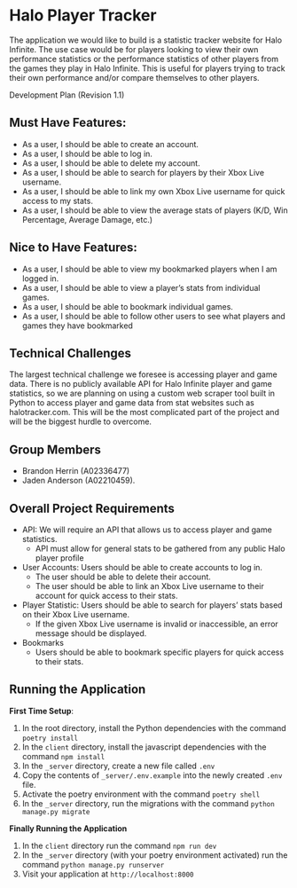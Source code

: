 # Halo Player Tracker

The application we would like to build is a statistic tracker website for Halo Infinite. The use case would be for players looking to view their own performance statistics or the performance statistics of other players from the games they play in Halo Infinite. This is useful for players trying to track their own performance and/or compare themselves to other players. 

Development Plan (Revision 1.1)

## Must Have Features:
- As a user, I should be able to create an account.
- As a user, I should be able to log in.
- As a user, I should be able to delete my account.
- As a user, I should be able to search for players by their Xbox Live username.
- As a user, I should be able to link my own Xbox Live username for quick access to my stats.
- As a user, I should be able to view the average stats of players (K/D, Win Percentage, Average Damage, etc.)

## Nice to Have Features:
- As a user, I should be able to view my bookmarked players when I am logged in.
- As a user, I should be able to view a player’s stats from individual games.
- As a user, I should be able to bookmark individual games.
- As a user, I should be able to follow other users to see what players and games they have bookmarked

## Technical Challenges

The largest technical challenge we foresee is accessing player and game data. There is no publicly available API for Halo Infinite player and game statistics, so we are planning on using a custom web scraper tool built in Python to access player and game data from stat websites such as halotracker.com. This will be the most complicated part of the project and will be the biggest hurdle to overcome.

## Group Members
- Brandon Herrin (A02336477)
- Jaden Anderson (A02210459).

## Overall Project Requirements
- API: We will require an API that allows us to access player and game statistics.
    - API must allow for general stats to be gathered from any public Halo player profile
- User Accounts: Users should be able to create accounts to log in.
    - The user should be able to delete their account.
    - The user should be able to link an Xbox Live username to their account for quick access to their stats.
- Player Statistic: Users should be able to search for players’ stats based on their Xbox Live username.
    - If the given Xbox Live username is invalid or inaccessible, an error message should be displayed.
- Bookmarks
    - Users should be able to bookmark specific players for quick access to their stats.

## Running the Application
**First Time Setup**:
1. In the root directory, install the Python dependencies with the command `poetry install`
2. In the `client` directory, install the javascript dependencies with the command `npm install`
3. In the `_server` directory, create a new file called `.env`
4. Copy the contents of `_server/.env.example` into the newly created `.env` file.
5. Activate the poetry environment with the command `poetry shell`
6. In the `_server` directory, run the migrations with the command `python manage.py migrate`

**Finally Running the Application**
1. In the `client` directory run the command `npm run dev`
2. In the `_server` directory (with your poetry environment activated) run the command `python manage.py runserver`
3. Visit your application at `http://localhost:8000`
